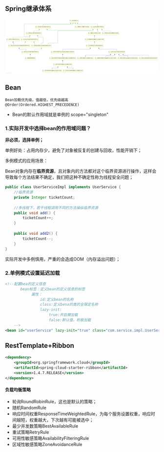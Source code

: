 ## Spring继承体系

![img](img/Spring-1.png)

## Bean

```
Bean加载优先级，值越低，优先级越高
@Order(Ordered.HIGHEST_PRECEDENCE)
```

- Bean的默认作用域就是单例的 scope="singleton"

### 1.实际开发中选择bean的作用域问题？

**非必须，选择单例；**

单例好处：占用内存少，避免了对象被反复的创建与回收，性能开销下；

多例模式的应用场景：

Bean对象内存在**临界资源**，且对象内的方法都对这个临界资源进行操作，这样会导致每个方法结果不确定，我们把这种不确定性称为线程安全问题；

```java
public class UserServiceImpl implements UserService {
    //临界资源
    private Integer ticketCount;

    //多线程下，若干线程调用不同的方法操纵临界资源
    public void add() {
        ticketCount++;
    }

    public void add2() {
        ticketCount--;
    }
}
```

实际开发中多例慎用，严重的会造成OOM（内存溢出问题）；

### 2.单例模式设置延迟加载

```xml
<!--配置bea的定义信息
       bean标签：定义bean的定义信息的标签
            属性：
                id:定义bean的名称
                class:定义bena的类的全限定名称
                lazy-init:
                    true:开启懒加载
                    false:默认值，积极加载
    -->
<bean id="userService" lazy-init="true" class="com.service.impl.UserServiceImpl"/>
```

## RestTemplate+Ribbon

```xml
<dependency>
    <groupId>org.springframework.cloud</groupId>
    <artifactId>spring-cloud-starter-ribbon</artifactId>
    <version>1.4.7.RELEASE</version>
</dependency>
```

#### 负载均衡策略

+ 轮询RoundRobinRule，这也是默认的策略；
+ 随机RandomRule
+ 响应时间权重ResponseTimeWeightedRule，为每个服务设置权重，响应时间越短，权重越大，下次越有可能被选中；
+ 最少并发数策略BestAvailableRule
+ 重试策略RetryRule
+ 可用性敏感策略AvailabilityFilteringRule
+ 区域性敏感策略ZoneAvoidanceRule
